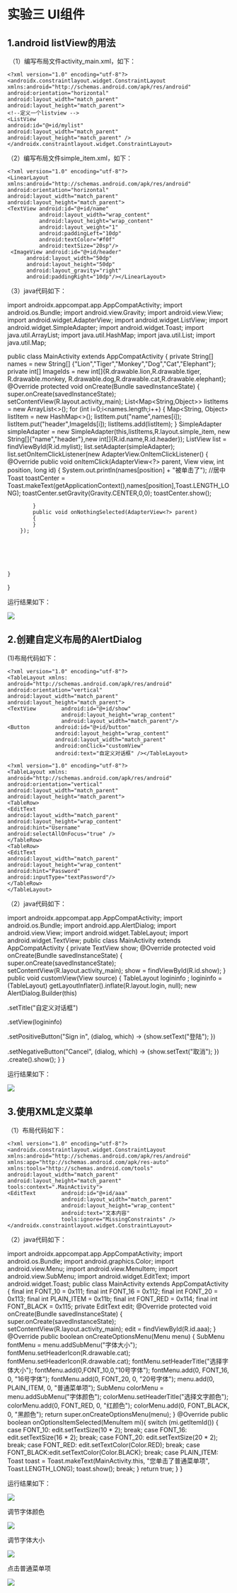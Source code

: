 # 实验三 UI组件

## 1.android listView的用法

​     （1）编写布局文件activity_main.xml，如下：

```
<?xml version="1.0" encoding="utf-8"?><androidx.constraintlayout.widget.ConstraintLayout xmlns:android="http://schemas.android.com/apk/res/android"    android:orientation="horizontal"   
android:layout_width="match_parent"    
android:layout_height="match_parent">   
<!--定义一个listview -->    
<ListView       
android:id="@+id/mylist"        
android:layout_width="match_parent"       
android:layout_height="match_parent" /></androidx.constraintlayout.widget.ConstraintLayout>
```

（2）编写布局文件simple_item.xml，如下：

```
<?xml version="1.0" encoding="utf-8"?>
<LinearLayout xmlns:android="http://schemas.android.com/apk/res/android"          
android:orientation="horizontal"    
android:layout_width="match_parent"    
android:layout_height="match_parent">    
<TextView android:id="@+id/name"       
          android:layout_width="wrap_content"       
          android:layout_height="wrap_content"        
          android:layout_weight="1"       
          android:paddingLeft="10dp"        
          android:textColor="#f0f"        
          android:textSize="20sp"/>    
 <ImageView android:id="@+id/header"        
      android:layout_width="50dp"        
      android:layout_height="50dp"        
      android:layout_gravity="right"        
      android:paddingRight="10dp"/></LinearLayout>
```

（3）java代码如下：

import androidx.appcompat.app.AppCompatActivity;
import android.os.Bundle;
import android.view.Gravity;
import android.view.View;
import android.widget.AdapterView;
import android.widget.ListView;
import android.widget.SimpleAdapter;
import android.widget.Toast;
import java.util.ArrayList;
import java.util.HashMap;
import java.util.List;
import java.util.Map;




public class MainActivity extends AppCompatActivity {
    private String[] names = new String[]
            {"Lion","Tiger","Monkey","Dog","Cat","Elephant"};
    private int[] ImageIds = new int[]{R.drawable.lion,R.drawable.tiger,
            R.drawable.monkey, R.drawable.dog,R.drawable.cat,R.drawable.elephant};
    @Override
    protected void onCreate(Bundle savedInstanceState) {
        super.onCreate(savedInstanceState);
        setContentView(R.layout.activity_main);
        List<Map<String,Object>> listItems = new ArrayList<>();
        for (int i=0;i<names.length;i++)
        {
            Map<String, Object> listItem = new HashMap<>();
            listItem.put("name",names[i]);
            listItem.put("header",ImageIds[i]);
            listItems.add(listItem);
        }
        SimpleAdapter simpleAdapter = new SimpleAdapter(this,listItems,R.layout.simple_item,
                new String[]{"name","header"},new int[]{R.id.name,R.id.header});
        ListView list = findViewById(R.id.mylist);
        list.setAdapter(simpleAdapter);
        list.setOnItemClickListener(new AdapterView.OnItemClickListener()
        {
            @Override
            public void onItemClick(AdapterView<?> parent, View view, int position, long id) {
                System.out.println(names[position] + "被单击了");
                //居中
                Toast toastCenter = Toast.makeText(getApplicationContext(),names[position],Toast.LENGTH_LONG);
                toastCenter.setGravity(Gravity.CENTER,0,0);
                toastCenter.show();


            }
            public void onNothingSelected(AdapterView<?> parent)
            {
            }
        });






    }

}

运行结果如下：

![](./images/1.PNG)

## 2.创建自定义布局的AlertDialog

(1)布局代码如下：

```
<?xml version="1.0" encoding="utf-8"?>
<TableLayout xmlns:
android="http://schemas.android.com/apk/res/android"    
android:orientation="vertical"    
android:layout_width="match_parent"    
android:layout_height="match_parent">    
<TextView        android:id="@+id/show"        
                 android:layout_height="wrap_content"
                 android:layout_width="match_parent"/>    
<Button        android:id="@+id/button"        
               android:layout_height="wrap_content"        
               android:layout_width="match_parent"       
               android:onClick="customView"       
               android:text="自定义对话框" /></TableLayout>
```

```
<?xml version="1.0" encoding="utf-8"?>
<TableLayout xmlns:
android="http://schemas.android.com/apk/res/android"              android:orientation="vertical" 
android:layout_width="match_parent"    
android:layout_height="match_parent">    
<TableRow>        
<EditText            
android:layout_width="match_parent"            
android:layout_height="wrap_content"            
android:hint="Username"            
android:selectAllOnFocus="true" />    
</TableRow>    
<TableRow>        
<EditText            
android:layout_width="match_parent"            
android:layout_height="wrap_content"           
android:hint="Password"            
android:inputType="textPassword"/>    
</TableRow>
</TableLayout>
```

（2）java代码如下：

import androidx.appcompat.app.AppCompatActivity;
import android.os.Bundle;
import android.app.AlertDialog;
import android.view.View;
import android.widget.TableLayout;
import android.widget.TextView;
public class MainActivity extends AppCompatActivity {
private TextView show;
@Override
protected void onCreate(Bundle savedInstanceState) {
super.onCreate(savedInstanceState);
setContentView(R.layout.activity_main);
show = findViewById(R.id.show);
}
public void customView(View source)
{
TableLayout  logininfo ;
logininfo     = (TableLayout) getLayoutInflater().inflate(R.layout.login, null);
new AlertDialog.Builder(this)

.setTitle("自定义对话框")

.setView(logininfo)

.setPositiveButton("Sign in", (dialog, which) -> {show.setText("登陆");
})

.setNegativeButton("Cancel", (dialog, which) -> {show.setText("取消");
})
.create().show();
}
}

运行结果如下：

![](./images/2.PNG)

## 3.使用XML定义菜单

（1）布局代码如下：

```
<?xml version="1.0" encoding="utf-8"?>
<androidx.constraintlayout.widget.ConstraintLayout xmlns:android="http://schemas.android.com/apk/res/android"    xmlns:app="http://schemas.android.com/apk/res-auto"    xmlns:tools="http://schemas.android.com/tools"    
android:layout_width="match_parent"    
android:layout_height="match_parent"    
tools:context=".MainActivity">    
<EditText        android:id="@+id/aaa"        
                 android:layout_width="match_parent" 
                 android:layout_height="wrap_content"        
                 android:text="文本内容"        
                 tools:ignore="MissingConstraints" /></androidx.constraintlayout.widget.ConstraintLayout>
```

（2）java代码如下：

import androidx.appcompat.app.AppCompatActivity;
import android.os.Bundle;
import android.graphics.Color;
import android.view.Menu;
import android.view.MenuItem;
import android.view.SubMenu;
import android.widget.EditText;
import android.widget.Toast;
public class MainActivity extends AppCompatActivity {
final int FONT_10 = 0x111;
final int FONT_16 = 0x112;
final int FONT_20 = 0x113;
final int PLAIN_ITEM = 0x11b;
final int FONT_RED = 0x114;
final int FONT_BLACK = 0x115;
private EditText edit;
@Override
protected void onCreate(Bundle savedInstanceState) {
super.onCreate(savedInstanceState);
setContentView(R.layout.activity_main);
edit = findViewById(R.id.aaa);
}
@Override
public boolean onCreateOptionsMenu(Menu menu)
{
SubMenu fontMenu = menu.addSubMenu("字体大小");
fontMenu.setHeaderIcon(R.drawable.cat);
fontMenu.setHeaderIcon(R.drawable.cat);
fontMenu.setHeaderTitle("选择字体大小");
fontMenu.add(0,FONT_10,0,"10号字体");
fontMenu.add(0, FONT_16, 0, "16号字体");
fontMenu.add(0, FONT_20, 0, "20号字体");
menu.add(0, PLAIN_ITEM, 0, "普通菜单项");
SubMenu colorMenu = menu.addSubMenu("字体颜色");
colorMenu.setHeaderTitle("选择文字颜色");
colorMenu.add(0, FONT_RED, 0, "红颜色");
colorMenu.add(0, FONT_BLACK, 0, "黑颜色");
return super.onCreateOptionsMenu(menu);
}
@Override
public boolean onOptionsItemSelected(MenuItem mi){
switch (mi.getItemId())
{
case FONT_10: edit.setTextSize(10 * 2);	break;
case FONT_16: edit.setTextSize(16 * 2); break;
case FONT_20: edit.setTextSize(20 * 2); break;
case FONT_RED: edit.setTextColor(Color.RED); break;
case FONT_BLACK:edit.setTextColor(Color.BLACK); break;
case PLAIN_ITEM:
Toast toast = Toast.makeText(MainActivity.this, "您单击了普通菜单项", Toast.LENGTH_LONG);
toast.show();
break;
}
return true;
}
}

运行结果如下：

![](./images/3.PNG)

调节字体颜色

![](./images/4.PNG)

调节字体大小

![](./images/5.PNG)

点击普通菜单项

![](./images/6.PNG)



